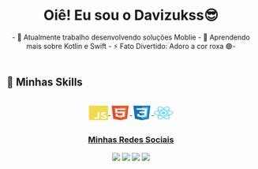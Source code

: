 <div align="center">
<h1>Oiê! Eu sou o Davizukss😎</h1>
- 🔭 Atualmente trabalho desenvolvendo soluções Moblie
- 🌱 Aprendendo mais sobre Kotlin e Swift
- ⚡ Fato Divertido: Adoro a cor roxa 🟣-
</div><br>

  ## 🚀 Minhas Skills
<div align="center">
  <a href="https://github.com/davizukss">
<div style="display: inline_block"><br>
  <img align="center" height="30" width="40" src="https://raw.githubusercontent.com/devicons/devicon/master/icons/javascript/javascript-plain.svg">
  <img align="center" height="30" width="40" src="https://raw.githubusercontent.com/devicons/devicon/master/icons/html5/html5-original.svg">
  <img align="center" height="30" width="40" src="https://raw.githubusercontent.com/devicons/devicon/master/icons/css3/css3-original.svg">
  <img align="center" height="30" width="40" src="https://raw.githubusercontent.com/devicons/devicon/master/icons/react/react-original.svg">
</div>

  ##
 ### Minhas Redes Sociais
<div> 
  <a href="https://instagram.com/davizuks" target="_blank"><img src="https://img.shields.io/badge/-Instagram-%23E4405F?style=for-the-badge&logo=instagram&logoColor=white" target="_blank"></a>
 	<a href="https://www.twitch.tv/davizuks" target="_blank"><img src="https://img.shields.io/badge/Twitch-9146FF?style=for-the-badge&logo=twitch&logoColor=white" target="_blank"></a> 
  <a href = "mailto:davivarelladev@gmail.com"><img src="https://img.shields.io/badge/-Gmail-%23333?style=for-the-badge&logo=gmail&logoColor=white" target="_blank"></a>
  <a href="https://www.linkedin.com/in/davivarella/" target="_blank"><img src="https://img.shields.io/badge/-LinkedIn-%230077B5?style=for-the-badge&logo=linkedin&logoColor=white" target="_blank"></a> 
 
 
</div>
